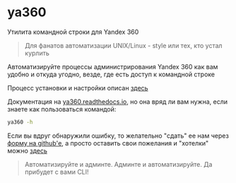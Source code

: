 # ya360

Утилита командной строки для Yandex 360

>Для фанатов автоматизации UNIX/Linux - style или тех, кто устал курлить

Автоматизируйте процессы администрирования Yandex 360 как вам удобно и откуда угодно, везде, где есть доступ к командной строке

Процесс установки и настройки описан [здесь](https://ya360.readthedocs.io/ru/latest/befo.html)

Документация на [ya360.readthedocs.io](https://ya360.readthedocs.io), но она вряд ли вам нужна, если знаете как пользоваться командой:

```bash
ya360 -h
```

Если вы вдруг обнаружили ошибку, то желательно "сдать" ее нам через [форму на github'е](https://github.com/imercury13/ya360/issues/new?assignees=&labels=&template=bug_report.md&title=), а просто оставить свои пожелания и "хотелки" можно [здесь](https://github.com/imercury13/ya360/issues/new?assignees=&labels=&template=feature_request.md&title=)

>Автоматизируйте и админте. Админте и автоматизируйте. Да прибудет с вами CLI!
